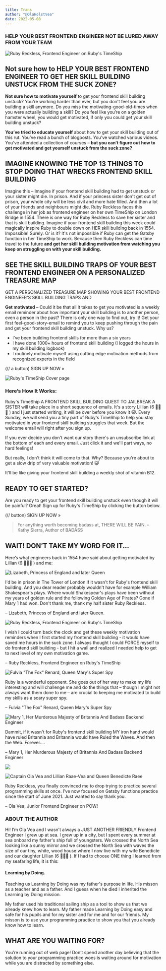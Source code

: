 ```yaml
---
title: Trans
author: "@OlaHolstVea"
date: 2022-05-08
---
```


### HELP YOUR BEST FRONTEND ENGINEER NOT BE LURED AWAY FROM YOUR TEAM

![Ruby Reckless, Frontend Engineer on Ruby's TimeShip](/sales-pages-2021-2026/sales-page-Rubys-TimeShip-1/Ruby.png)

## Not sure how to HELP YOUR BEST FRONTEND ENGINEER TO GET HER SKILL BUILDING UNSTUCK FROM THE SUCK ZONE?

**Not sure how to motivate yourself** to get your frontend skill building unstuck? You're working harder than ever, but you don't feel you are building a skill anymore. Do you miss the motivating-good-old-times when you were actually building a skill? Do you feel like you’re on a golden hamster wheel, you would get motivated, if only you could get your skill building unstuck?

**You’ve tried to educate yourself** about how to get your skill building out of this rut. You’ve read a bunch of blogposts. You’ve watched various videos. You’ve attended a collection of courses – **but you can’t figure out how to get motivated and get yourself unstuck from the suck zone?**

## IMAGINE KNOWING THE TOP 13 THINGS TO STOP DOING THAT WRECKS FRONTEND SKILL BUILDING

Imagine this – Imagine if your frontend skill building had to get unstuck or your sister might die. In prison. And if your princess sister don't get out of prison, your whole city will be less civil and more hate filled. And then a lot of your friends and neighbours might die. Ruby Reckless faces this challenge in her job as frontend engineer on her own TimeShip on London Bridge in 1554. There is one way for Ruby Reckless to save her sister and that is skill building. Imagine if your frontend skill building this week could magically inspire Ruby to double down on HER skill building back in 1554. Impossible! Surely. Or is it? It's not impossible if Ruby can get the Gatsby function in her TimeShip to work. Because then Ruby Reckless can time travel to the future **and get her skill building motivation from watching you keep on struggling on with your skill building.**

## SEE THE SKILL BUILDING TRAPS OF YOUR BEST FRONTEND ENGINEER ON A PERSONALIZED TREASURE MAP

GET A PERSONALIZED TREASURE MAP SHOWING YOUR BEST FRONTEND ENGINEER'S SKILL BUILDING TRAPS AND

**Get motivated** – Could it be that all it takes to get you motivated is a weekly email reminder about how important your skill building is to another person, even a person in the past? There is only one way to find out, try it! Get your first feel-good-story-email to remind you to keep pushing through the pain and get your frontend skill building unstuck. Why us?

- I’ve been building frontend skills for more than a six years
- I have done 1000+ hours of frontend skill building (I logged the hours in my skill building logbook)
- I routinely motivate myself using cutting edge motivation methods from recognized experts in the field

(// a button)
SIGN UP NOW »

![Ruby's TimeShip Cover page](/sales-pages-2021-2026/sales-page-Rubys-TimeShip-1/RUBYs_FRONTEND_SKILL_BUILDING_QUEST_000.png)

### Here’s How It Works:

Ruby's TimeShip A FRONTEND SKILL BUILDING QUEST TO JAILBREAK A SISTER will take place in a short sequence of emails. It's a story Lillian (6 🏴‍☠️👸 ) and I just started writing, it will be over before you know it 😺. Every Sunday, we will send you a tiny part of Ruby's TimeShip to help you stay motivated in your frontend skill building struggles that week. But the welcome email will right after you sign up.

If you ever decide you don't want our story there's an unsubscribe link at the bottom of each and every email. Just click it and we'll part ways, no hard feelings!

But really, I don't think it will come to that. Why? Because you're about to get a slow drip of very valuable motivation! 😺

It'll be like giving your frontend skill building a weekly shot of vitamin B12.

## READY TO GET STARTED?

Are you ready to get your frontend skill building unstuck even though it will be painful? Great! Sign up for Ruby's TimeShip by clicking the button below.

(// button)
SIGN UP NOW »

> For anything worth becoming badass at, THERE WILL BE PAIN.
> – Kathy Sierra, Author of BADASS

## WAIT! DON’T TAKE MY WORD FOR IT...

Here’s what engineers back in 1554 have said about getting motivated by Lillian (6 🏴‍☠️👸 ) and me:

![Lizabeth, Princess of England and later Queen](/sales-pages-2021-2026/sales-page-Rubys-TimeShip-1/Lizabeth_1.png)

I'd be in prison in The Tower of London if it wasn't for Ruby's frontend skill building. And you dear reader probably wouldn't have for example William Shakespear's plays. Where would Shakespear's plays have been without my years of golden rule and the following Golden Age of Pirates? Gone if Mary 1 had won. Don't thank me, thank my half sister Ruby Reckless.

– Lizabeth, Princess of England and later Queen.

![Ruby Reckless, Frontend Engineer on Ruby's TimeShip](/sales-pages-2021-2026/sales-page-Rubys-TimeShip-1/Ruby.png)

I wish I could turn back the clock and get these weekly motivation reminders when I first started my frontend skill building - it would have saved me hours in the suck zone. I always thought I could FORCE myself to do frontend skill building - but I hit a wall and realized I needed help to get to next level of my own motivation game.

– Ruby Reckless, Frontend Engineer on Ruby's TimeShip

![Fulvia "The Fox" Renard, Queen Mary's Super Spy](/sales-pages-2021-2026/sales-page-Rubys-TimeShip-1/The_Fox.png)

Ruby is a wonderful opponent. She goes out of her way to make my life interesting and will challenge me and do the things that – though I might not always want them done to me – are crucial to keeping me motivated to build my skills as a scary super spy.

– Fulvia "The Fox" Renard, Queen Mary's Super Spy

![Mary 1, Her Murderous Majesty of Britannia And Badass Backend Engineer](/sales-pages-2021-2026/sales-page-Rubys-TimeShip-1/Mary_1.png)

Dammit, if it wasn't for Ruby's frontend skill building MY iron hand would have ruled Britannia and Britannia would have Ruled the Waves. And then the Web. Forever....

– Mary 1, Her Murderous Majesty of Britannia And Badass Backend Engineer

![](/sales-pages-2021-2026/sales-page-Rubys-TimeShip-1/)

![Captain Ola Vea and Lillian Raae-Vea and Queen Benedicte Raee](/sales-pages-2021-2026/sales-page-Rubys-TimeShip-1/Captain_Ola_Vea.png)

Ruby Reckless, you finally convinced me to drop trying to practice several programming skills at once. I’ve now focused on Gatsby functions practice since the start of June 2021. Just wanted to say thank you.

– Ola Vea, Junior Frontend Engineer on POW!

### ABOUT THE AUTHOR

Hi! I’m Ola Vea and I wasn't always a JUST ANOTHER FRIENDLY Frontend Engineer I grew up at sea. I grew up in a city, but I spent every summer at sea onboard my father's ship full of youngsters. We crossed the North Sea looking like a sunny mirror and we crossed the North Sea with waves the size of our tiny, white, wood house where I now live with my wife Benedicte and our daughter Lillian (6 🏴‍☠️👸 ). If I had to choose ONE thing I learned from my seafaring life, it is this:

#### Learning by Doing.

Teaching us Learning by Doing was my father's purpose in life. His misson as a teacher and as a father.
And I guess when he died I inherited the Learning by Doing mission.

My father used his traditional sailing ship as a tool to show us that we already knew how to learn. My father made Learning by Doing easy and safe for his pupils and for my sister and for me and for our friends. My misson is to use your programming practice to show you that you already know how to learn.

## WHAT ARE YOU WAITING FOR?

You’re running out of web page! Don’t spend another day believing that the solution to your programming practice woes is waiting around for motivation while you are distracted by something else.
